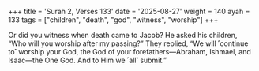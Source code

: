 +++
title = 'Surah 2, Verses 133'
date = '2025-08-27'
weight = 140
ayah = 133
tags = ["children", "death", "god", "witness", "worship"]
+++

Or did you witness when death came to Jacob? He asked his children, “Who will you worship after my passing?” They replied, “We will ˹continue to˺ worship your God, the God of your forefathers—Abraham, Ishmael, and Isaac—the One God. And to Him we ˹all˺ submit.”